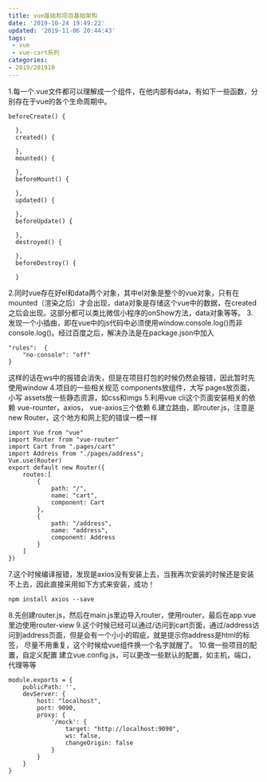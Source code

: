 ```yaml
---
title: vue基础和项目基础架构
date: '2019-10-24 19:49:22'
updated: '2019-11-06 20:44:43'
tags:
 - vue
 - vue-cart系列
categories:
- 2019/201910
---
```


1.每一个.vue文件都可以理解成一个组件，在他内部有data，有如下一些函数，分别存在于vue的各个生命周期中。
```
beforeCreate() {

  },
  created() {

  },
  mounted() {

  },
  beforeMount() {

  },
  updated() {

  },
  beforeUpdate() {

  },
  destroyed() {

  },
  beforeDestroy() {

  }
```
2.同时vue存在好el和data两个对象，其中el对象是整个的vue对象，只有在mounted（渲染之后）才会出现，data对象是存储这个vue中的数据，在created之后会出现。这部分都可以类比微信小程序的onShow方法，data对象等等。
3.发现一个小插曲，即在vue中的js代码中必须使用window.console.log()而非console.log()。经过百度之后，解决办法是在package.json中加入
```
"rules":  {
	"no-console": "off"
}
```
这样的话在ws中的报错会消失，但是在项目打包的时候仍然会报错，因此暂时先使用window
4.项目的一些相关规范
components放组件，大写
pages放页面，小写
assets放一些静态资源，如css和imgs
5.利用vue cli这个页面安装相关的依赖
vue-rounter，axios， vue-axios三个依赖
6.建立路由，即router.js，注意是new Router，这个地方和网上犯的错误一模一样
```
import Vue from "vue"
import Router from "vue-router"
import Cart from ".pages/cart"
import Address from "./pages/address";
Vue.use(Router)
export default new Router({
    routes:[
        {
            path: "/",
            name: "cart",
            component: Cart
        },
        {
            path: "/address",
            name: "address",
            component: Address
        }
    ]
})
```
7.这个时候编译报错，发现是axios没有安装上去，当我再次安装的时候还是安装不上去，因此直接采用如下方式来安装，成功！
```
npm install axios --save
```
8.先创建router.js，然后在main.js里边导入router，使用router，最后在app.vue里边使用router-view
9.这个时候已经可以通过/访问到cart页面，通过/address访问到address页面，但是会有一个小小的瑕疵，就是提示你address是html的标签， 尽量不用重复，这个时候给vue组件换一个名字就醒了。
10.做一些项目的配置，自定义配置
建立vue.config.js，可以更改一些默认的配置，如主机，端口，代理等等
```
module.exports = {
    publicPath: '',
    devServer: {
        host: "localhost",
        port: 9090,
        proxy: {
            '/mock': {
                target: "http://localhost:9090",
                ws: false,
                changeOrigin: false
            }
        }
    }
}
```
